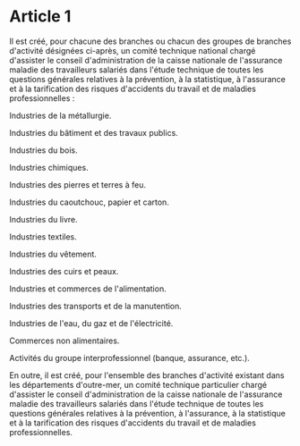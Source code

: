 # Article 1

Il est créé, pour chacune des branches ou chacun des groupes de branches d'activité désignées ci-après, un comité technique national chargé d'assister le conseil d'administration de la caisse nationale de l'assurance maladie des travailleurs salariés dans l'étude technique de toutes les questions générales relatives à la prévention, à la statistique, à l'assurance et à la tarification des risques d'accidents du travail et de maladies professionnelles :

Industries de la métallurgie.

Industries du bâtiment et des travaux publics.

Industries du bois.

Industries chimiques.

Industries des pierres et terres à feu.

Industries du caoutchouc, papier et carton.

Industries du livre.

Industries textiles.

Industries du vêtement.

Industries des cuirs et peaux.

Industries et commerces de l'alimentation.

Industries des transports et de la manutention.

Industries de l'eau, du gaz et de l'électricité.

Commerces non alimentaires.

Activités du groupe interprofessionnel (banque, assurance, etc.).

En outre, il est créé, pour l'ensemble des branches d'activité existant dans les départements d'outre-mer, un comité technique particulier chargé d'assister le conseil d'administration de la caisse nationale de l'assurance maladie des travailleurs salariés dans l'étude technique de toutes les questions générales relatives à la prévention, à l'assurance, à la statistique et à la tarification des risques d'accidents du travail et de maladies professionnelles.

